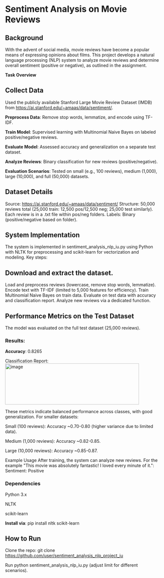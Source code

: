 # Sentiment Analysis on Movie Reviews
## Background
With the advent of social media, movie reviews have become a popular means of expressing opinions about films. This project develops a natural language processing (NLP) system to analyze movie reviews and determine overall sentiment (positive or negative), as outlined in the assignment.

**Task Overview**

## Collect Data 
Used the publicly available Stanford Large Movie Review Dataset (IMDB) from https://ai.stanford.edu/~amaas/data/sentiment/.

**Preprocess Data**: Remove stop words, lemmatize, and encode using TF-IDF.

**Train Model**: Supervised learning with Multinomial Naive Bayes on labeled positive/negative reviews.

**Evaluate Model**: Assessed accuracy and generalization on a separate test dataset.

**Analyze Reviews**: Binary classification for new reviews (positive/negative).

**Evaluation Scenarios**: Tested on small (e.g., 100 reviews), medium (1,000), large (10,000), and full (50,000) datasets.

## Dataset Details

Source: https://ai.stanford.edu/~amaas/data/sentiment/
Structure: 50,000 reviews total (25,000 train: 12,500 pos/12,500 neg; 25,000 test similarly). Each review is in a .txt file within pos/neg folders.
Labels: Binary (positive/negative based on folder).

## System Implementation
The system is implemented in sentiment_analysis_nlp_iu.py using Python with NLTK for preprocessing and scikit-learn for vectorization and modeling. Key steps:

## Download and extract the dataset.
Load and preprocess reviews (lowercase, remove stop words, lemmatize).
Encode text with TF-IDF (limited to 5,000 features for efficiency).
Train Multinomial Naive Bayes on train data.
Evaluate on test data with accuracy and classification report.
Analyze new reviews via a dedicated function.

## Performance Metrics on the Test Dataset
The model was evaluated on the full test dataset (25,000 reviews). 
### Results:

**Accuracy**: 0.8265


Classification Report:
<img width="436" height="133" alt="image" src="https://github.com/user-attachments/assets/9e81423d-3ab0-4ee0-a3af-4c4a7434c5b1" />


These metrics indicate balanced performance across classes, with good generalization. For smaller datasets:

Small (100 reviews): Accuracy ~0.70-0.80 (higher variance due to limited data).

Medium (1,000 reviews): Accuracy ~0.82-0.85.

Large (10,000 reviews): Accuracy ~0.85-0.87.

Example Usage
After training, the system can analyze new reviews. For the example "This movie was absolutely fantastic! I loved every minute of it.": Sentiment: Positive

### Dependencies

Python 3.x

NLTK

scikit-learn

**Install via**: pip install nltk scikit-learn

## How to Run

Clone the repo: git clone https://github.com/user/sentiment_analysis_nlp_project_iu

Run python sentiment_analysis_nlp_iu.py (adjust limit for different scenarios).
